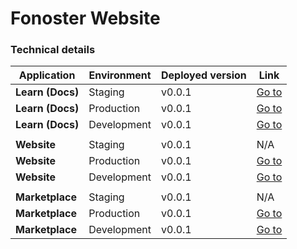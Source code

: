 # Fonoster Website

### Technical details

| Application      | Environment | Deployed version | Link                                             |
|------------------|-------------|------------------|--------------------------------------------------|
| **Learn (Docs)** | Staging     | v0.0.1           | [Go to](https://learn.fonoster.dev)              |
| **Learn (Docs)** | Production  | v0.0.1           | [Go to](https://learn.fonoster.com)              |
| **Learn (Docs)** | Development | v0.0.1           | [Go to](http://localhost:3000)                   |
|                  |             |                  |                                                  |
| **Website**      | Staging     | v0.0.1           | N/A                                              |
| **Website**      | Production  | v0.0.1           | [Go to](https://fonoster.com)                    |
| **Website**      | Development | v0.0.1           | [Go to](http://localhost:3000)                   |
|                  |             |                  |                                                  |
| **Marketplace**  | Staging     | v0.0.1           | N/A                                              |
| **Marketplace**  | Production  | v0.0.1           | [Go to](https://marketplace.fonoster.com/)       |
| **Marketplace**  | Development | v0.0.1           | [Go to](http://localhost:3000)                   |